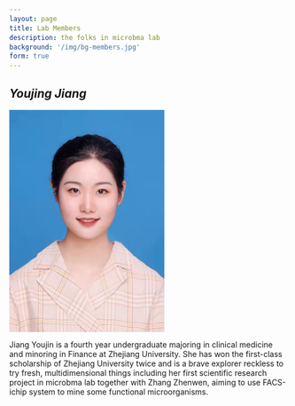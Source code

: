 ```yaml
---
layout: page
title: Lab Members
description: the folks in microbma lab
background: '/img/bg-members.jpg'
form: true
---
```


## *Youjing Jiang*

<img src="members/jyj.jpg" height="400" align="middle">

Jiang Youjin is a fourth year undergraduate majoring in clinical medicine and minoring in Finance at Zhejiang University. She has won the first-class scholarship of Zhejiang University twice and is a brave explorer reckless to try fresh, multidimensional things including her first scientific research project in microbma lab together with Zhang Zhenwen, aiming to use FACS-ichip system to mine some functional microorganisms.